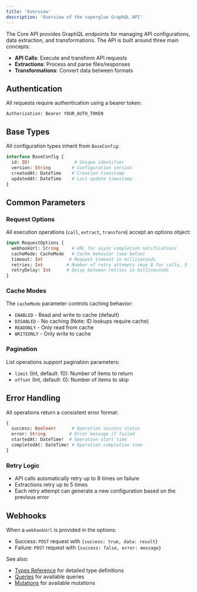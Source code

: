 ```yaml
---
title: 'Overview'
description: 'Overview of the superglue GraphQL API'
---
```


The Core API provides GraphQL endpoints for managing API configurations, data extraction, and transformations. The API is built around three main concepts:
- **API Calls**: Execute and transform API requests
- **Extractions**: Process and parse files/responses
- **Transformations**: Convert data between formats

## Authentication

All requests require authentication using a bearer token:

```http
Authorization: Bearer YOUR_AUTH_TOKEN
```

## Base Types

All configuration types inherit from `BaseConfig`:

```graphql
interface BaseConfig {
  id: ID!                 # Unique identifier
  version: String        # Configuration version
  createdAt: DateTime    # Creation timestamp
  updatedAt: DateTime    # Last update timestamp
}
```

## Common Parameters

### Request Options
All execution operations (`call`, `extract`, `transform`) accept an options object:

```graphql
input RequestOptions {
  webhookUrl: String     # URL for async completion notifications
  cacheMode: CacheMode   # Cache behavior (see below)
  timeout: Int          # Request timeout in milliseconds
  retries: Int         # Number of retry attempts (max 8 for calls, 5 for extracts)
  retryDelay: Int      # Delay between retries in milliseconds
}
```

### Cache Modes
The `cacheMode` parameter controls caching behavior:
- `ENABLED` - Read and write to cache (default)
- `DISABLED` - No caching (Note: ID lookups require cache)
- `READONLY` - Only read from cache
- `WRITEONLY` - Only write to cache

### Pagination
List operations support pagination parameters:
- `limit` (Int, default: 10): Number of items to return
- `offset` (Int, default: 0): Number of items to skip

## Error Handling
All operations return a consistent error format:
```graphql
{
  success: Boolean!      # Operation success status
  error: String         # Error message if failed
  startedAt: DateTime!  # Operation start time
  completedAt: DateTime! # Operation completion time
}
```

### Retry Logic
- API calls automatically retry up to 8 times on failure
- Extractions retry up to 5 times
- Each retry attempt can generate a new configuration based on the previous error

## Webhooks
When a `webhookUrl` is provided in the options:
- Success: `POST` request with `{success: true, data: result}`
- Failure: `POST` request with `{success: false, error: message}`

See also:
- [Types Reference](types) for detailed type definitions
- [Queries](queries) for available queries
- [Mutations](mutations) for available mutations 